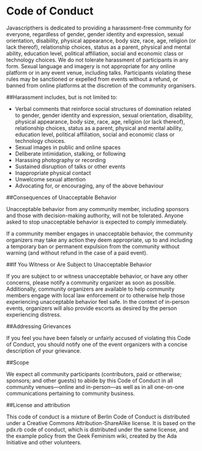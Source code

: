 # Code of Conduct

Javascripthers is dedicated to providing a harassment-free community for everyone, regardless of gender, gender identity and expression, sexual orientation, disability, physical appearance, body size, race, age, religion (or lack thereof), relationship choices, status as a parent, physical and mental ability, education level, political affiliation, social and economic class or technology choices. We do not tolerate harassment of participants in any form. Sexual language and imagery is not appropriate for any online platform or in any event venue, including talks. Participants violating these rules may be sanctioned or expelled from events without a refund, or banned from online platforms at the discretion of the community organisers.

##Harassment includes, but is not limited to:

- Verbal comments that reinforce social structures of domination related to gender, gender identity and expression, sexual orientation, disability, physical appearance, body size, race, age, religion (or lack thereof), relationship choices, status as a parent, physical and mental ability, education level, political affiliation, social and economic class or technology choices.
- Sexual images in public and online spaces
- Deliberate intimidation, stalking, or following
- Harassing photography or recording
- Sustained disruption of talks or other events
- Inappropriate physical contact
- Unwelcome sexual attention
- Advocating for, or encouraging, any of the above behaviour

##Consequences of Unacceptable Behavior

Unacceptable behavior from any community member, including sponsors and those with decision-making authority, will not be tolerated. Anyone asked to stop unacceptable behavior is expected to comply immediately.

If a community member engages in unacceptable behavior, the community organizers may take any action they deem appropriate, up to and including a temporary ban or permanent expulsion from the community without warning (and without refund in the case of a paid event).

##If You Witness or Are Subject to Unacceptable Behavior

If you are subject to or witness unacceptable behavior, or have any other concerns, please notify a community organizer as soon as possible. Additionally, community organizers are available to help community members engage with local law enforcement or to otherwise help those experiencing unacceptable behavior feel safe. In the context of in-person events, organizers will also provide escorts as desired by the person experiencing distress.

##Addressing Grievances

If you feel you have been falsely or unfairly accused of violating this Code of Conduct, you should notify one of the event organizers with a concise description of your grievance.

##Scope

We expect all community participants (contributors, paid or otherwise; sponsors; and other guests) to abide by this Code of Conduct in all community venues—online and in-person—as well as in all one-on-one communications pertaining to community business.

##License and attribution

This code of conduct is a mixture of Berlin Code of Conduct is distributed under a Creative Commons Attribution-ShareAlike license. It is based on the pdx.rb code of conduct, which is distributed under the same license, and  the example policy from the Geek Feminism wiki, created by the Ada Initiative and other volunteers.
